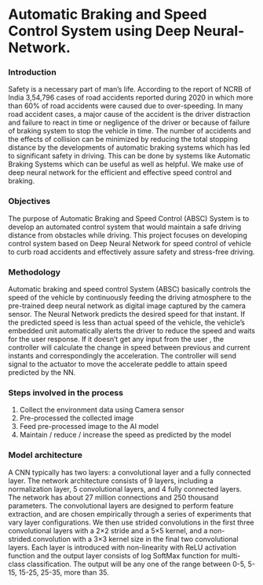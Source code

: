 # Automatic Braking and Speed Control System using Deep Neural-Network.

### Introduction

Safety is a necessary part of man’s life. According to the report of NCRB of India 3,54,796 cases of road accidents reported during 2020 in which more than 60% of road accidents were caused due to over-speeding. In many road accident cases, a major cause of the accident is the driver distraction and failure to react in time or negligence of the driver or because of failure of braking system to stop the vehicle in time. The number of accidents and the effects of collision can be minimized by reducing the total stopping distance by the developments of automatic braking systems which has led to significant safety in driving. This can be done by systems like Automatic Braking Systems which can be useful as well as helpful. We make use of deep neural network for the efficient and effective speed control and braking.

### Objectives

The purpose of Automatic Braking and Speed Control (ABSC) System is to develop an automated control system that would maintain a safe driving distance from obstacles while driving. This project focuses on developing control system based on Deep Neural Network for speed control of vehicle to curb road accidents and effectively assure safety and stress-free driving.

### Methodology

Automatic braking and speed control System (ABSC) basically controls the speed of the vehicle by continuously feeding the driving atmosphere to the pre-trained deep neural network as digital image captured by the camera sensor. The Neural Network predicts the desired speed for that instant. If the predicted speed is less than actual speed of the vehicle, the vehicle’s embedded unit automatically alerts the driver to reduce the speed and waits for the user response. If it doesn’t get any input from the user , the controller will calculate the change in speed between previous and current instants and correspondingly the acceleration. The controller will send signal to the actuator to move the accelerate peddle to attain speed predicted by the NN.

### Steps involved in the process
1. Collect the environment data using Camera sensor
2. Pre-processed the collected image
3. Feed pre-processed image to the AI model
4. Maintain / reduce / increase the speed as predicted by the model

### Model architecture

A CNN typically has two layers: a convolutional layer and a fully connected layer.
The network architecture consists of 9 layers, including a normalization layer, 5 convolutional layers, and 4 fully connected layers​. The network has about 27 million connections and 250 thousand parameters. The convolutional layers are designed to perform feature extraction, and are chosen empirically through a series of experiments that vary layer configurations. We then use strided convolutions in the first three convolutional layers with a 2×2 stride and a 5×5 kernel, and a non-strided.convolution with a 3×3 kernel size in the final two convolutional layers. Each layer is introduced with non-linearity with ReLU activation function and  the output layer consists of log SoftMax function for multi-class classification. The output will be any one of the range between 0-5, 5-15, 15-25, 25-35, more than 35.
